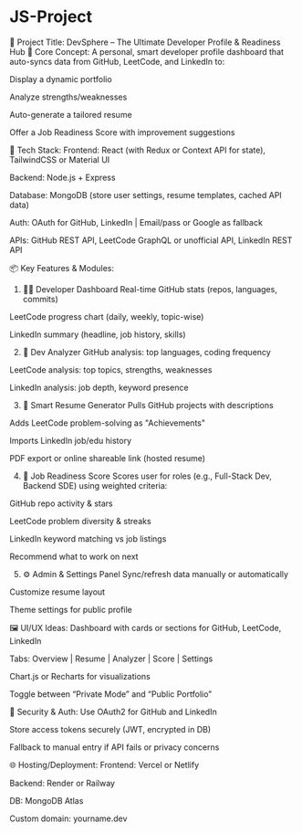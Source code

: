 # JS-Project

🚀 Project Title: DevSphere – The Ultimate Developer Profile & Readiness Hub
🎯 Core Concept:
A personal, smart developer profile dashboard that auto-syncs data from GitHub, LeetCode, and LinkedIn to:

Display a dynamic portfolio

Analyze strengths/weaknesses

Auto-generate a tailored resume

Offer a Job Readiness Score with improvement suggestions

🧱 Tech Stack:
Frontend: React (with Redux or Context API for state), TailwindCSS or Material UI

Backend: Node.js + Express

Database: MongoDB (store user settings, resume templates, cached API data)

Auth: OAuth for GitHub, LinkedIn | Email/pass or Google as fallback

APIs: GitHub REST API, LeetCode GraphQL or unofficial API, LinkedIn REST API

📦 Key Features & Modules:
1. 🧑‍💻 Developer Dashboard
Real-time GitHub stats (repos, languages, commits)

LeetCode progress chart (daily, weekly, topic-wise)

LinkedIn summary (headline, job history, skills)

2. 🧠 Dev Analyzer
GitHub analysis: top languages, coding frequency

LeetCode analysis: top topics, strengths, weaknesses

LinkedIn analysis: job depth, keyword presence

3. 📄 Smart Resume Generator
Pulls GitHub projects with descriptions

Adds LeetCode problem-solving as "Achievements"

Imports LinkedIn job/edu history

PDF export or online shareable link (hosted resume)

4. 🎯 Job Readiness Score
Scores user for roles (e.g., Full-Stack Dev, Backend SDE) using weighted criteria:

GitHub repo activity & stars

LeetCode problem diversity & streaks

LinkedIn keyword matching vs job listings

Recommend what to work on next

5. ⚙️ Admin & Settings Panel
Sync/refresh data manually or automatically

Customize resume layout

Theme settings for public profile

🖼️ UI/UX Ideas:
Dashboard with cards or sections for GitHub, LeetCode, LinkedIn

Tabs: Overview | Resume | Analyzer | Score | Settings

Chart.js or Recharts for visualizations

Toggle between “Private Mode” and “Public Portfolio”

🔐 Security & Auth:
Use OAuth2 for GitHub and LinkedIn

Store access tokens securely (JWT, encrypted in DB)

Fallback to manual entry if API fails or privacy concerns

🌐 Hosting/Deployment:
Frontend: Vercel or Netlify

Backend: Render or Railway

DB: MongoDB Atlas

Custom domain: yourname.dev
